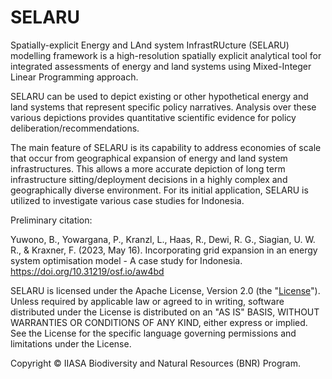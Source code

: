 # SELARU

Spatially-explicit Energy and LAnd system InfrastRUcture (SELARU) modelling framework is a high-resolution spatially explicit analytical tool for integrated assessments of energy and land systems using Mixed-Integer Linear Programming approach.

SELARU can be used to depict existing or other hypothetical energy and land systems that represent specific policy narratives. Analysis over these various depictions provides quantitative scientific evidence for policy deliberation/recommendations.

The main feature of SELARU is its capability to address economies of scale that occur from geographical expansion of energy and land system infrastructures. This allows a more accurate depiction of long term infrastructure sitting/deployment decisions in a highly complex and geographically diverse environment. For its initial application, SELARU is utilized to investigate various case studies for Indonesia.

Preliminary citation:

Yuwono, B., Yowargana, P., Kranzl, L., Haas, R., Dewi, R. G., Siagian, U. W. R., & Kraxner, F. (2023, May 16). Incorporating grid expansion in an energy system optimisation model - A case study for Indonesia. https://doi.org/10.31219/osf.io/aw4bd

SELARU is licensed under the Apache License, Version 2.0 (the "[License](LICENSE.MD)"). Unless required by applicable law or agreed to in writing, software distributed under the License is distributed on an "AS IS" BASIS, WITHOUT WARRANTIES OR CONDITIONS OF ANY KIND, either express or implied. See the License for the specific language governing permissions and limitations under the License.

Copyright © IIASA Biodiversity and Natural Resources (BNR) Program.
